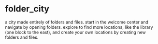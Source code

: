 # folder_city

a city made entirely of folders and files. start in the welcome center and navigate by opening folders. explore to find more locations, like the library (one block to the east), and create your own locations by creating new folders and files.